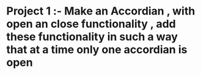 # Project 1 :- Make an Accordian , with open an close functionality , add these functionality in such a way that at a time only one accordian is open
